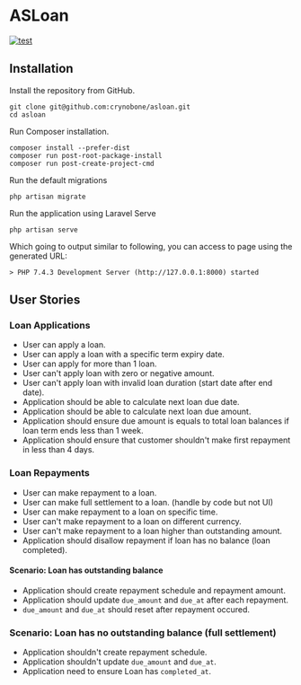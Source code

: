 # ASLoan 

[![test](https://github.com/crynobone/asloan/workflows/test/badge.svg)](https://github.com/crynobone/asloan/actions?query=workflow%3Atest)

## Installation

Install the repository from GitHub.

```
git clone git@github.com:crynobone/asloan.git
cd asloan
```

Run Composer installation.

```
composer install --prefer-dist
composer run post-root-package-install
composer run post-create-project-cmd
```

Run the default migrations

```
php artisan migrate
```

Run the application using Laravel Serve

```
php artisan serve
```

Which going to output similar to following, you can access to page using the generated URL:

```
> PHP 7.4.3 Development Server (http://127.0.0.1:8000) started
```

## User Stories

### Loan Applications

* User can apply a loan.
* User can apply a loan with a specific term expiry date.
* User can apply for more than 1 loan.
* User can't apply loan with zero or negative amount.
* User can't apply loan with invalid loan duration (start date after end date).
* Application should be able to calculate next loan due date.
* Application should be able to calculate next loan due amount.
* Application should ensure due amount is equals to total loan balances if loan term ends less than 1 week.
* Application should ensure that customer shouldn't make first repayment in less than 4 days.

### Loan Repayments

* User can make repayment to a loan.
* User can make full settlement to a loan. (handle by code but not UI)
* User can make repayment to a loan on specific time.
* User can't make repayment to a loan on different currency.
* User can't make repayment to a loan higher than outstanding amount.
* Application should disallow repayment if loan has no balance (loan completed).

#### Scenario: Loan has outstanding balance

* Application should create repayment schedule and repayment amount.
* Application should update `due_amount` and `due_at` after each repayment.
* `due_amount` and `due_at` should reset after repayment occured.

### Scenario: Loan has no outstanding balance (full settlement)

* Application shouldn't create repayment schedule.
* Application shouldn't update `due_amount` and `due_at`.
* Application need to ensure Loan has `completed_at`.
